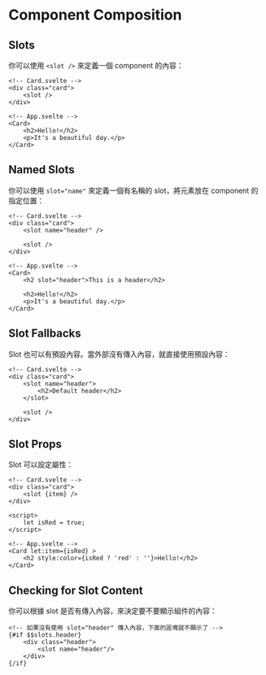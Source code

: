 # Component Composition

## Slots

你可以使用 `<slot />` 來定義一個 component 的內容：

```svelte
<!-- Card.svelte -->
<div class="card">
    <slot />
</div>
```

```svelte
<!-- App.svelte -->
<Card>
    <h2>Hello!</h2>
    <p>It's a beautiful day.</p>
</Card>
```

## Named Slots

你可以使用 `slot="name"` 來定義一個有名稱的 slot，將元素放在 component 的指定位置：

```svelte
<!-- Card.svelte -->
<div class="card">
    <slot name="header" />

    <slot />
</div>
```

```svelte
<!-- App.svelte -->
<Card>
    <h2 slot="header">This is a header</h2>

    <h2>Hello!</h2>
    <p>It's a beautiful day.</p>
</Card>
```

## Slot Fallbacks

Slot 也可以有預設內容。當外部沒有傳入內容，就直接使用預設內容：

```svelte
<!-- Card.svelte -->
<div class="card">
    <slot name="header">
        <h2>Default header</h2>
    </slot>

    <slot />
</div>
```

## Slot Props

Slot 可以設定屬性：

```svelte
<!-- Card.svelte -->
<div class="card">
    <slot {item} />
</div>
```

```svelte
<script>
    let isRed = true;
</script>

<!-- App.svelte -->
<Card let:item={isRed} >
    <h2 style:color={isRed ? 'red' : ''}>Hello!</h2>
</Card>
```

## Checking for Slot Content

你可以根據 slot 是否有傳入內容，來決定要不要顯示組件的內容：

```svelte
<!-- 如果沒有使用 slot="header" 傳入內容，下面的區塊就不顯示了 -->
{#if $$slots.header}
    <div class="header">
        <slot name="header"/>
    </div>
{/if}
```
